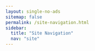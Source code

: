 ```yaml
---
layout: single-no-ads
sitemap: false
permalink: /site-navigation.html
sidebar:
  title: "Site Navigation"
  nav: "site"
---
```

